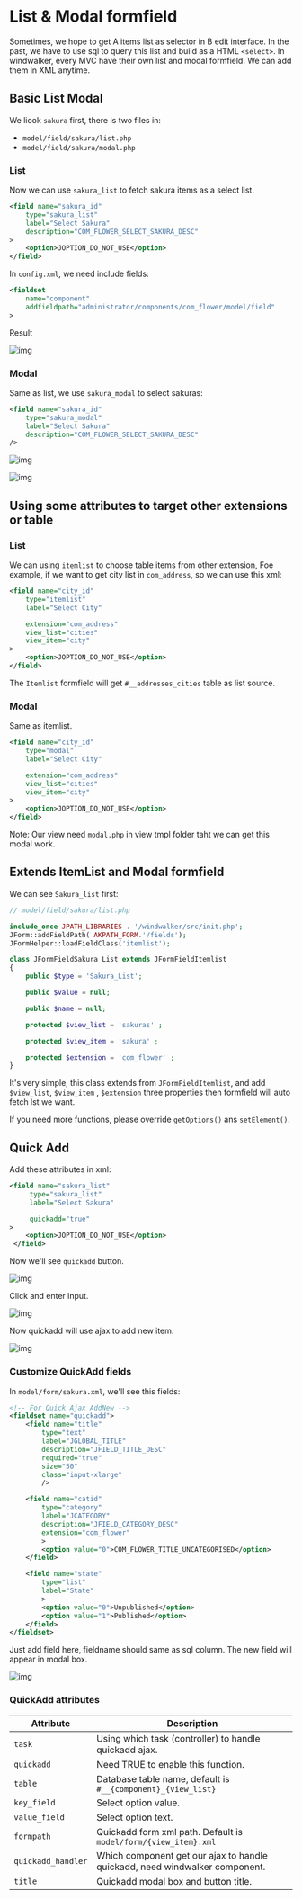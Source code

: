 # List & Modal formfield

Sometimes, we hope to get A items list as selector in B edit interface. In the past, we have to use sql to query
 this list and build as a HTML `<select>`. In windwalker, every MVC have their own list and modal formfield. We can
 add them in XML anytime.

## Basic List Modal

We liook `sakura` first, there is two files in:

- `model/field/sakura/list.php`
- `model/field/sakura/modal.php`

### List

Now we can use `sakura_list` to fetch sakura items as a select list.

``` xml
<field name="sakura_id"
    type="sakura_list"
    label="Select Sakura"
    description="COM_FLOWER_SELECT_SAKURA_DESC"
>
    <option>JOPTION_DO_NOT_USE</option>
</field>
```

In `config.xml`, we need include fields:

``` xml
<fieldset
    name="component"
    addfieldpath="administrator/components/com_flower/model/field"
>
```

Result

![img](https://cloud.githubusercontent.com/assets/1639206/2786610/1bf0bd38-cb7a-11e3-8d2b-a6207a1c2b77.png)

### Modal

Same as list, we use `sakura_modal` to select sakuras:

``` xml
<field name="sakura_id"
    type="sakura_modal"
    label="Select Sakura"
    description="COM_FLOWER_SELECT_SAKURA_DESC"
/>
```

![img](https://cloud.githubusercontent.com/assets/1639206/2786639/8bb76f5e-cb7a-11e3-8a83-1acecf7c9c2f.png)

![img](https://cloud.githubusercontent.com/assets/1639206/2786642/a0fbdd32-cb7a-11e3-80e0-5682cc7d26d6.png)

## Using some attributes to target other extensions or table

### List

We can using `itemlist` to choose table items from other extension, Foe example, if we want to get city list in
 `com_address`, so we can use this xml:

``` xml
<field name="city_id"
    type="itemlist"
    label="Select City"

    extension="com_address"
    view_list="cities"
    view_item="city"
>
    <option>JOPTION_DO_NOT_USE</option>
</field>
```

The `Itemlist` formfield will get `#__addresses_cities` table as list source.

### Modal

Same as itemlist.

``` xml
<field name="city_id"
    type="modal"
    label="Select City"

    extension="com_address"
    view_list="cities"
    view_item="city"
>
    <option>JOPTION_DO_NOT_USE</option>
</field>
```

Note: Our view need `modal.php` in view tmpl folder taht we can get this modal work.

## Extends ItemList and Modal formfield

We can see `Sakura_list` first:

``` php
// model/field/sakura/list.php

include_once JPATH_LIBRARIES . '/windwalker/src/init.php';
JForm::addFieldPath( AKPATH_FORM.'/fields');
JFormHelper::loadFieldClass('itemlist');

class JFormFieldSakura_List extends JFormFieldItemlist
{
    public $type = 'Sakura_List';

    public $value = null;

    public $name = null;

    protected $view_list = 'sakuras' ;

    protected $view_item = 'sakura' ;

    protected $extension = 'com_flower' ;
}
```

It's very simple, this class extends from `JFormFieldItemlist`, and add `$view_list`, `$view_item` , `$extension`
 three properties then formfield will auto fetch lst we want.

If you need more functions, please override `getOptions()` ans `setElement()`.

## Quick Add

Add these attributes in xml:

``` xml
<field name="sakura_list"
     type="sakura_list"
     label="Select Sakura"

     quickadd="true"
>
    <option>JOPTION_DO_NOT_USE</option>
 </field>
```

Now we'll see `quickadd` button.

![img](https://cloud.githubusercontent.com/assets/1639206/2787202/97c1c220-cb86-11e3-967c-6ffb1e0494a8.png)

Click and enter input.

![img](https://cloud.githubusercontent.com/assets/1639206/2787207/c680082e-cb86-11e3-8cea-2b37f2e6fd24.png)

Now quickadd will use ajax to add new item.

![img](https://cloud.githubusercontent.com/assets/1639206/2787205/b3968332-cb86-11e3-95b0-9f01b7344ef8.png)

### Customize QuickAdd fields

In `model/form/sakura.xml`, we'll see this fields:

``` xml
<!-- For Quick Ajax AddNew -->
<fieldset name="quickadd">
    <field name="title"
        type="text"
        label="JGLOBAL_TITLE"
        description="JFIELD_TITLE_DESC"
        required="true"
        size="50"
        class="input-xlarge"
        />

    <field name="catid"
        type="category"
        label="JCATEGORY"
        description="JFIELD_CATEGORY_DESC"
        extension="com_flower"
        >
        <option value="0">COM_FLOWER_TITLE_UNCATEGORISED</option>
    </field>

    <field name="state"
        type="list"
        label="State"
        >
        <option value="0">Unpublished</option>
        <option value="1">Published</option>
    </field>
</fieldset>
```

Just add field here, fieldname should same as sql column. The new field will appear in modal box.

![img](https://cloud.githubusercontent.com/assets/1639206/2787468/977b40b6-cb8b-11e3-912e-3613e9a422bb.png)

### QuickAdd attributes

| Attribute      | Description |
| -------------- | ----------- |
|  `task`        | Using which task (controller) to handle quickadd ajax.|
|  `quickadd`    | Need TRUE to enable this function.|
|  `table`       | Database table name, default is `#__{component}_{view_list}`|
|  `key_field`   | Select option value.|
|  `value_field` | Select option text.|
|  `formpath`    | Quickadd form xml path. Default is `model/form/{view_item}.xml`|
|  `quickadd_handler` | Which component get our ajax to handle quickadd, need windwalker component.|
|  `title`       | Quickadd modal box and button title.|
